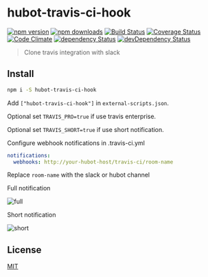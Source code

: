 # hubot-travis-ci-hook

[![npm version](https://img.shields.io/npm/v/hubot-travis-ci-hook.svg?style=flat-square)](https://www.npmjs.com/package/hubot-travis-ci-hook)
[![npm downloads](https://img.shields.io/npm/dm/hubot-travis-ci-hook.svg?style=flat-square)](https://www.npmjs.com/package/hubot-travis-ci-hook)
[![Build Status](https://img.shields.io/travis/lgaticaq/hubot-travis-ci-hook.svg?style=flat-square)](https://travis-ci.org/lgaticaq/hubot-travis-ci-hook)
[![Coverage Status](https://img.shields.io/coveralls/lgaticaq/hubot-travis-ci-hook/master.svg?style=flat-square)](https://coveralls.io/github/lgaticaq/hubot-travis-ci-hook?branch=master)
[![Code Climate](https://img.shields.io/codeclimate/github/lgaticaq/hubot-travis-ci-hook.svg?style=flat-square)](https://codeclimate.com/github/lgaticaq/hubot-travis-ci-hook)
[![dependency Status](https://img.shields.io/david/lgaticaq/hubot-travis-ci-hook.svg?style=flat-square)](https://david-dm.org/lgaticaq/hubot-travis-ci-hook#info=dependencies)
[![devDependency Status](https://img.shields.io/david/dev/lgaticaq/hubot-travis-ci-hook.svg?style=flat-square)](https://david-dm.org/lgaticaq/hubot-travis-ci-hook#info=devDependencies)

> Clone travis integration with slack

## Install

```bash
npm i -S hubot-travis-ci-hook
```

Add `["hubot-travis-ci-hook"]` in `external-scripts.json`.

Optional set `TRAVIS_PRO=true` if use travis enterprise.

Optional set `TRAVIS_SHORT=true` if use short notification.

Configure webhook notifications in .travis-ci.yml

```yml
notifications:
  webhooks: http://your-hubot-host/travis-ci/room-name
```

Replace `room-name` with the slack or hubot channel

Full notification

![full](http://pix.toile-libre.org/upload/original/1488246621.png)

Short notification

![short](http://pix.toile-libre.org/upload/original/1488246665.png)

## License

[MIT](https://tldrlegal.com/license/mit-license)
